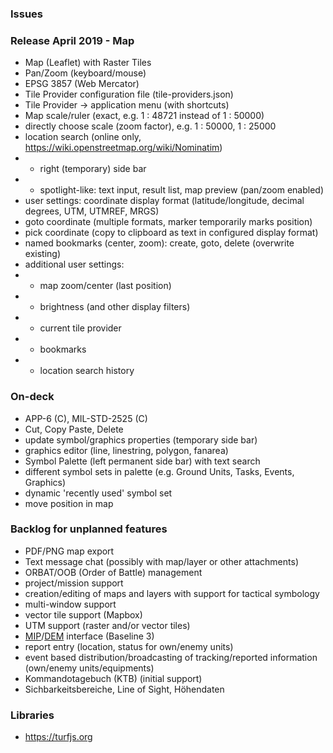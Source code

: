 ### Issues

### Release April 2019 - Map
* Map (Leaflet) with Raster Tiles
* Pan/Zoom (keyboard/mouse)
* EPSG 3857 (Web Mercator)
* Tile Provider configuration file (tile-providers.json)
* Tile Provider -> application menu (with shortcuts)
* Map scale/ruler (exact, e.g. 1 : 48721 instead of 1 : 50000)
* directly choose scale (zoom factor), e.g. 1 : 50000, 1 : 25000
* location search (online only, https://wiki.openstreetmap.org/wiki/Nominatim)
* - right (temporary) side bar
* - spotlight-like: text input, result list, map preview (pan/zoom enabled)
* user settings: coordinate display format (latitude/longitude, decimal degrees, UTM, UTMREF, MRGS)
* goto coordinate (multiple formats, marker temporarily marks position)
* pick coordinate (copy to clipboard as text in configured display format)
* named bookmarks (center, zoom): create, goto, delete (overwrite existing)
* additional user settings:
* - map zoom/center (last position)
* - brightness (and other display filters)
* - current tile provider
* - bookmarks
* - location search history

### On-deck
* APP-6 (C), MIL-STD-2525 (C)
* Cut, Copy Paste, Delete
* update symbol/graphics properties (temporary side bar)
* graphics editor (line, linestring, polygon, fanarea)
* Symbol Palette (left permanent side bar) with text search
* different symbol sets in palette (e.g. Ground Units, Tasks, Events, Graphics)
* dynamic 'recently used' symbol set
* move position in map

### Backlog for unplanned features
* PDF/PNG map export
* Text message chat (possibly with map/layer or other attachments)
* ORBAT/OOB (Order of Battle) management
* project/mission support
* creation/editing of maps and layers with support for tactical symbology
* multi-window support
* vector tile support (Mapbox)
* UTM support (raster and/or vector tiles)
* [MIP](https://public.mip-interop.org/Pages/Default.aspx)/[DEM](https://public.mip-interop.org/Public%20Document%20Library/04-Baseline_3.1/Interface-Specification/MTIDP/MTIDP-3.1.2-AnnexB-MIP_DEM_Specification.pdf) interface (Baseline 3)
* report entry (location, status for own/enemy units)
* event based distribution/broadcasting of tracking/reported information (own/enemy units/equipments)
* Kommandotagebuch (KTB) (initial support)
* Sichbarkeitsbereiche, Line of Sight, Höhendaten

### Libraries
* https://turfjs.org